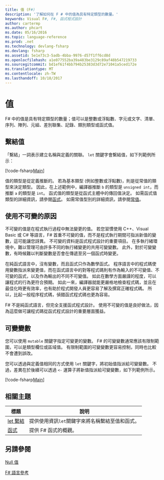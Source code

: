 ```yaml
---
title: 值 (F#)
description: '了解如何在 F # 中的值為具有特定類型的數量。'
keywords: Visual F#, F#, 函式程式設計
author: cartermp
ms.author: phcart
ms.date: 05/16/2016
ms.topic: language-reference
ms.prod: .net
ms.technology: devlang-fsharp
ms.devlang: fsharp
ms.assetid: 5e1e73c3-5adb-4bba-9976-d57f1ff6cd8d
ms.openlocfilehash: a1e077552ba39a483be3129c89af48b547219733
ms.sourcegitcommit: bd1ef61f4bb794b25383d3d72e71041a5ced172e
ms.translationtype: MT
ms.contentlocale: zh-TW
ms.lasthandoff: 10/18/2017
---
```

# <a name="values"></a>值

F# 中的值是具有特定類型的數量；值可以是整數或浮點數、字元或文字、清單、序列、陣列、元組、差別聯集、記錄、類別類型或函式值。


## <a name="binding-a-value"></a>繫結值
「繫結」一詞表示建立名稱與定義的關聯。 `let` 關鍵字會繫結值，如下列範例所示：

[!code-fsharp[Main](../../../../samples/snippets/fsharp/lang-ref-1/snippet601.fs)]

值的類型是從定義推斷的。 若為基本類型 (例如整數或浮點數)，則是從常值的類型來決定類型。 因此，在上述範例中，編譯器推斷 `b` 的類型是 `unsigned int`，而推斷 `a` 的類型是 `int`。 函式值的類型是從函式主體中的傳回值決定。 如需函式值類型的詳細資訊，請參閱[函式](../functions/index.md)。 如需常值型別的詳細資訊，請參閱[常值](../literals.md)。


## <a name="why-immutable"></a>使用不可變的原因
不可變的值是在程式執行過程中無法變更的值。 若您習慣使用 C++、Visual Basic 或 C# 等語言，F# 首重不可變的值，而不是程式執行期間可指派新值的變數，這可能讓您訝異。 不可變的資料是函式程式設計的重要項目。 在多執行緒環境中，難以管理可由許多不同的執行緒變更的共用可變變數。 此外，對於可變變數，有時候難以判斷變數是否會在傳遞至另一個函式時變更。

在純函式語言中，沒有變數，而且函式只作為數學函式。 程序語言中的程式碼使用變數指派來變更值，而在函式語言中的對等程式碼則有作為輸入的不可變值、不可變的函式，以及作為輸出的不同不可變值。 如此在數學方面嚴謹的程度，可以讓程式的行為更符合預期。 如此一來，編譯器就能更嚴格地檢查程式碼，並且在最佳化時更有效率，也有助於程式開發人員更容易了解及撰寫正確程式碼。 所以，比起一般程序程式碼，偵錯函式程式碼也更為容易。

F# 不是純函式語言，但完全支援函式程式設計。 使用不可變的值是良好做法，因為這麼做可讓程式碼從函式程式設計的重要層面獲益。


## <a name="mutable-variables"></a>可變變數
您可以使用 `mutable` 關鍵字指定可變更的變數。 F# 的可變變數通常應該有限制範圍，可以是類型欄位或區域值。 有限制範圍的可變變數更容易控制，同時也比較不會遭到誤改。

您可以透過與定義值相同的方式使用 `let` 關鍵字，將初始值指派給可變變數。 不過，差異在於後續可以透過 `<-` 運算子將新值指派給可變變數，如下列範例所示。

[!code-fsharp[Main](../../../../samples/snippets/fsharp/lang-ref-1/snippet602.fs)]
    
## <a name="related-topics"></a>相關主題


|標題|說明|
|-----|-----------|
|[let 繫結](../functions/let-bindings.md)|提供使用資訊`let`關鍵字來將名稱繫結至值和函式。|
|[函式](../functions/index.md)|提供 F# 函式的概觀。|

## <a name="see-also"></a>另請參閱
[Null 值](null-Values.md)

[F# 語言參考](../index.md)

